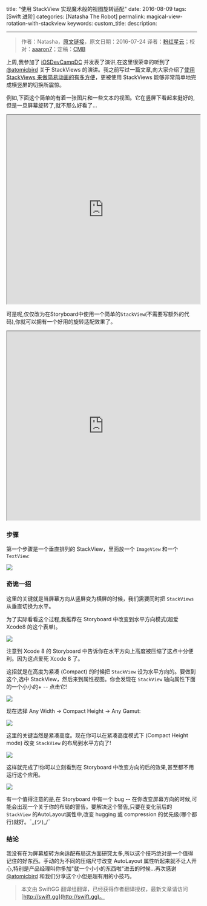 title: "使用 StackView 实现魔术般的视图旋转适配"
date: 2016-08-09
tags: [Swift 进阶]
categories: [Natasha The Robot]
permalink: magical-view-rotation-with-stackview
keywords: 
custom_title: 
description: 

---
> 作者：Natasha，[原文链接](https://www.natashatherobot.com/magical-view-rotation-with-stackview/)，原文日期：2016-07-24
> 译者：[粉红星云](undefined)；校对：[aaaron7](http://www.jianshu.com/users/9efd08855d3a/)；定稿：[CMB](https://github.com/chenmingbiao)
  







<!--此处开始正文-->

上周,我参加了 [iOSDevCampDC](http://iosdevcampdc.com/) 并发表了演讲,在这里很荣幸的听到了 [@atomicbird](https://twitter.com/atomicbird) 关于 StackViews 的演讲。我之前写过一篇文章,向大家介绍了[使用 StackViews 来做简易动画的有多方便](https://www.natashatherobot.com/button-animation-stackview/)，更被使用 StackViews 能够非常简单地完成横竖屏的切换所震惊。

例如,下面这个简单的有着一张图片和一些文本的视图。它在竖屏下看起来挺好的,但是一旦屏幕旋转了,就不那么好看了...

<!--more-->

<iframe height=498 width=510 src="https://www.natashatherobot.com/wp-content/uploads/StackViewRotationBad.mp4?_=1" allowfullscreen></iframe>

可是呢,仅仅改为在Storyboard中使用一个简单的` StackView `(不需要写额外的代码),你就可以拥有一个好用的旋转适配效果了。

<iframe height=498 width=510 src="https://www.natashatherobot.com/wp-content/uploads/StackViewRotationDemo.mp4?_=2" allowfullscreen></iframe>


### 步骤

第一个步骤是一个垂直排列的 StackView，里面放一个 `ImageView` 和一个 `TextView`:

![](https://www.natashatherobot.com/wp-content/uploads/Main_storyboard_%E2%80%94_Edited_and_Glass-768x399.png)

### 奇诡一招

这里的关键就是当屏幕方向从竖屏变为横屏的时候，我们需要同时把 `StackViews` 从垂直切换为水平。

为了实际看看这个过程,我推荐在 Storyboard 中改变到水平方向模式(超爱 Xcode8 的这个表单)。

![](https://www.natashatherobot.com/wp-content/uploads/Main_storyboard_%E2%80%94_Edited-768x686.png)

注意到 Xcode 8 的 Storyboard 中告诉你在水平方向上高度被压缩了这点十分便利。因为这点爱死 Xcode 8 了。

这招就是在高度为紧凑 (Compact) 的时候把 `StackView` 设为水平方向的。要做到这个,选中 StackView，然后来到属性视图。你会发现在 `StackView` 轴向属性下面的一个小小的+ -- 点击它!

![](https://www.natashatherobot.com/wp-content/uploads/Main_storyboard_%E2%80%94_Edited-1-300x201.png)

现在选择 Any Width -> Compact Height -> Any Gamut:

![](https://www.natashatherobot.com/wp-content/uploads/Screen-Shot-2016-07-24-at-12.36.47-PM-768x236.png)

这里的关键当然是紧凑高度。现在你可以在紧凑高度模式下 (Compact Height mode) 改变 `StackView` 的布局到水平方向了!

![](https://www.natashatherobot.com/wp-content/uploads/Main_storyboard_%E2%80%94_Edited-2-300x231.png)

这样就完成了!你可以立刻看到在 Storyboard 中改变方向的后的效果,甚至都不用运行这个应用。

![](https://www.natashatherobot.com/wp-content/uploads/Main_storyboard_%E2%80%94_Edited-3-768x315.png)

有一个值得注意的是,在 Storyboard 中有一个 bug -- 在你改变屏幕方向的时候,可能会出现一个关于你的布局的警告。要解决这个警告,只要在变化前后的 `StackView` 的AutoLayout属性中,改变 hugging 或 compression 的优先级(哪个都行)就好。¯\_(ツ)_/¯

### 结论

我没有在为屏幕旋转方向适配布局这方面研究太多,所以这个技巧绝对是一个值得记住的好东西。手动的为不同的压缩尺寸改变 AutoLayout 属性听起来就不让人开心,特别是产品经理叫你多加"就一个小小的东西啦"进去的时候...再次感谢 [@atomicbird](https://twitter.com/atomicbird) 和我们分享这个小但是超有用的小技巧。
> 本文由 SwiftGG 翻译组翻译，已经获得作者翻译授权，最新文章请访问 [http://swift.gg](http://swift.gg)。